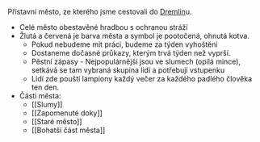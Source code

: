 Přístavní město, ze kterého jsme cestovali do [Dremlin](Dremlin.md)u.
- Celé město obestavěné hradbou s ochranou stráží
- Žlutá a červená je barva města a symbol je pootočená, ohnutá kotva.
    - Pokud nebudeme mít práci, budeme za týden vyhoštěni
    - Dostaneme dočasné průkazy, kterým trvá týden než vyprší.
    - Pěstní zápasy - Nejpopulárnější jsou ve slumech (opilá mince), setkává se tam vybraná skupina lidí a potřebují vstupenku
    - Lidí zde pouští lampiony každý večer za každého padlého člověka ten den. 
- Části města:
	- [[Slumy]]
	- [[Zapomenuté doky]]
	- [[Staré město]]
	- [[Bohatší část města]]